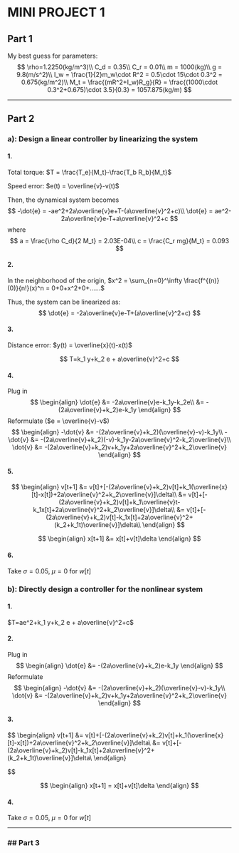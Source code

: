 # MINI PROJECT 1

## Part 1

My best guess for parameters:
$$
\rho=1.2250(kg/m^3)\\
C_d = 0.35\\
C_r = 0.01\\
m = 1000(kg)\\
g = 9.8(m/s^2)\\
I_w = \frac{1}{2}m_w\cdot R^2 = 0.5\cdot 15\cdot 0.3^2 = 0.675(kg/m^2)\\
M_t = \frac{(mR^2+I_w)R_g}{R} = \frac{(1000\cdot 0.3^2+0.675)\cdot 3.5}{0.3} = 1057.875(kg/m)
$$

---

## Part 2

### a): Design a linear controller by linearizing the system

#### 1.

Total torque: $T = \frac{T_e}{M_t}-\frac{T_b R_b}{M_t}$

Speed error: $e(t) = \overline{v}-v(t)$

Then, the dynamical system becomes
$$
-\dot{e} = -ae^2+2a\overline{v}e+T-(a\overline{v}^2+c)\\
\dot{e} = ae^2-2a\overline{v}e-T+a\overline{v}^2+c
$$
where
$$
a = \frac{\rho C_d}{2 M_t} = 2.03E-04\\
c = \frac{C_r mg}{M_t} = 0.093
$$

#### 2.

In the neighborhood of the origin, $x^2 = \sum_{n=0}^\infty \frac{f^{(n)} (0)}{n!}(x)^n = 0+0+x^2+0+……$

Thus, the system can be linearized as:
$$
\dot{e} = -2a\overline{v}e-T+(a\overline{v}^2+c)
$$

#### 3.

Distance error: $y(t) = \overline{x}(t)-x(t)$

$$ T=k_1 y+k_2 e + a\overline{v}^2+c $$

#### 4.

Plug in
$$
\begin{align}
\dot{e} &= -2a\overline{v}e-k_1y-k_2e\\
&= -(2a\overline{v}+k_2)e-k_1y
\end{align}
$$
Reformulate ($e = \overline{v}-v$)
$$
\begin{align}
-\dot{v} &= -(2a\overline{v}+k_2)(\overline{v}-v)-k_1y\\
-\dot{v} &= -(2a\overline{v}+k_2)(-v)-k_1y-2a\overline{v}^2-k_2\overline{v}\\
\dot{v} &= -(2a\overline{v}+k_2)v+k_1y+2a\overline{v}^2+k_2\overline{v}
\end{align}
$$

#### 5.

$$
\begin{align}
v[t+1] &= v[t]+[-(2a\overline{v}+k_2)v[t]+k_1(\overline{x}[t]-x[t])+2a\overline{v}^2+k_2\overline{v}]\delta\\
&= v[t]+[-(2a\overline{v}+k_2)v[t]+k_1\overline{v}t-k_1x[t]+2a\overline{v}^2+k_2\overline{v}]\delta\\
&= v[t]+[-(2a\overline{v}+k_2)v[t]-k_1x[t]+2a\overline{v}^2+(k_2+k_1t)\overline{v}]\delta\\
\end{align}
$$

$$
\begin{align}
x[t+1] &= x[t]+v[t]\delta
\end{align}
$$

#### 6.

Take $\sigma = 0.05$, $\mu = 0$ for $w[t]$

### b): Directly design a controller for the nonlinear system

#### 1.

$T=ae^2+k_1 y+k_2 e + a\overline{v}^2+c$

#### 2.

Plug in
$$
\begin{align}
\dot{e} &= -(2a\overline{v}+k_2)e-k_1y
\end{align}
$$
Reformulate
$$
\begin{align}
-\dot{v} &= -(2a\overline{v}+k_2)(\overline{v}-v)-k_1y\\
\dot{v} &= -(2a\overline{v}+k_2)v+k_1y+2a\overline{v}^2+k_2\overline{v}
\end{align}
$$

#### 3.

$$
\begin{align}
v[t+1] &= v[t]+[-(2a\overline{v}+k_2)v[t]+k_1(\overline{x}[t]-x[t])+2a\overline{v}^2+k_2\overline{v}]\delta\\
&= v[t]+[-(2a\overline{v}+k_2)v[t]-k_1x[t]+2a\overline{v}^2+(k_2+k_1t)\overline{v}]\delta\\
\end{align}
$$

$$
\begin{align}
x[t+1] = x[t]+v[t]\delta
\end{align}
$$

#### 4.

Take $\sigma = 0.05$, $\mu = 0$ for $w[t]$

---

### ## Part 3


